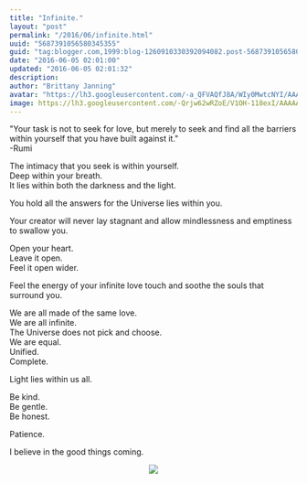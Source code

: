 ```yaml
---
title: "Infinite."
layout: "post"
permalink: "/2016/06/infinite.html"
uuid: "5687391056580345355"
guid: "tag:blogger.com,1999:blog-1260910330392094082.post-5687391056580345355"
date: "2016-06-05 02:01:00"
updated: "2016-06-05 02:01:32"
description:
author: "Brittany Janning"
avatar: "https://lh3.googleusercontent.com/-a_QFVAQfJ8A/WIy0MwtcNYI/AAAAAAAAAYU/MjTQjocbF6Q/s640/IMG_20170126_093835_269.jpg"
image: https://lh3.googleusercontent.com/-Qrjw62wRZoE/V1OH-118exI/AAAAAAAAAPo/ESOqAzZ0juo/s640/2015-07-31%25252007.22.20.png
---
```


<div class="css-full-post-content js-full-post-content">
<p dir="ltr">"Your task is not to seek for love, but merely to seek and find all the barriers within yourself that you have built against it."<br>-Rumi</p><p dir="ltr">The intimacy that you seek is within yourself.<br>Deep within your breath.<br>It lies within both the darkness and the light.</p><p dir="ltr">You hold all the answers for the Universe lies within you.</p><p dir="ltr">Your creator will never lay stagnant and allow mindlessness and emptiness to swallow you.</p><p dir="ltr">Open your heart.<br>Leave it open.<br>Feel it open wider.</p><p dir="ltr">Feel the energy of your infinite love touch and soothe the souls that surround you.</p><p dir="ltr">We are all made of the same love.<br>We are all infinite.<br>The Universe does not pick and choose.<br>We are equal. <br>Unified.<br>Complete.</p><p dir="ltr">Light lies within us all.</p><p dir="ltr">Be kind.<br>Be gentle.<br>Be honest.</p><p dir="ltr">Patience.</p><p dir="ltr">I believe in the good things coming. </p><div class="separator" style="clear: both; text-align: center;"> <a href="https://lh3.googleusercontent.com/-Qrjw62wRZoE/V1OH-118exI/AAAAAAAAAPo/ESOqAzZ0juo/s1600/2015-07-31%25252007.22.20.png" imageanchor="1" style="margin-left: 1em; margin-right: 1em;"> <img border="0" src="https://lh3.googleusercontent.com/-Qrjw62wRZoE/V1OH-118exI/AAAAAAAAAPo/ESOqAzZ0juo/s640/2015-07-31%25252007.22.20.png"> </a> </div>
</div>
